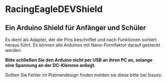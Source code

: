# RacingEagleDEVShield
## Ein Arduino Shield für Anfänger und Schüler
Es dient als Adapter, der die Pins beschriftet und nach Funktionen sortiert heraus führt.
Es können alle Arduinos mit Nano-Formfaktor darauf gesteckt werden.

__Bitte schließen Sie den Arduino nicht per USB an ihren PC an, solange eine Spannung an der DC-Klemme anliegt.__

Sollten Sie Fehler im Platinendesign finden melden sie diese bitte bei *Issues*.
